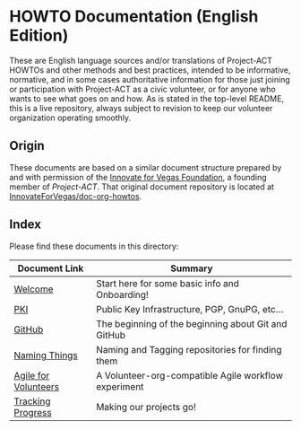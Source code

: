 <!--
 Copyright (C) 2024 Project-ACT
 
 This file is part of doc-org-howtos.
 
 doc-org-howtos is free software: you can redistribute it and/or modify
 it under the terms of the GNU General Public License as published by
 the Free Software Foundation, either version 3 of the License, or
 (at your option) any later version.
 
 doc-org-howtos is distributed in the hope that it will be useful,
 but WITHOUT ANY WARRANTY; without even the implied warranty of
 MERCHANTABILITY or FITNESS FOR A PARTICULAR PURPOSE.  See the
 GNU General Public License for more details.
 
 You should have received a copy of the GNU General Public License
 along with doc-org-howtos.  If not, see <https://www.gnu.org/licenses/>.
-->

# HOWTO Documentation (English Edition)

These are English language sources and/or translations of Project-ACT HOWTOs and other methods and best practices, intended to be informative, normative, and in some cases authoritative information for those just joining or participation with Project-ACT as a civic volunteer, or for anyone who wants to see what goes on and how. As is stated in the top-level README, this is a live repository, always subject to revision to keep our volunteer organization operating smoothly.

## Origin

These documents are based on a similar document structure prepared by and with permission of the [Innovate for Vegas Foundation](https://github.com/InnovateForVegas/), a founding member of *Project-ACT*. That original document repository is located at [InnovateForVegas/doc-org-howtos](https://github.com/InnovateForVegas/doc-org-howtos/).

## Index

Please find these documents in this directory:

| Document Link                     | Summary                                              |
|-----------------------------------|------------------------------------------------------|
| [Welcome](welcome.md)             | Start here for some basic info and Onboarding!       |
| [PKI](publickey.md)               | Public Key Infrastructure, PGP, GnuPG, etc…          |
| [GitHub](github.md)               | The beginning of the beginning about Git and GitHub  |
| [Naming Things](naming.md)        | Naming and Tagging repositories for finding them     |
| [Agile for Volunteers](agile.md)  | A Volunteer-org-compatible Agile workflow experiment |
| [Tracking Progress](issues.md)    | Making our projects go!                              |
